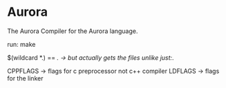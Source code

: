 # Aurora
The Aurora Compiler for the Aurora language. 

run:
	make


$(wildcard *.<file>) == *.<file> -> but actually gets the files unlike just:*.<file>

CPPFLAGS -> flags for c preprocessor not c++ compiler
LDFLAGS -> flags for the linker
